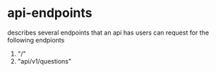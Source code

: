 # api-endpoints
describes several endpoints that an api has
users can request for the following endpionts
1. "/"
2. "api/v1/questions"
